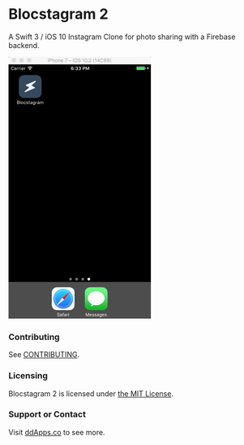 # Blocstagram 2
A Swift 3 / iOS 10 Instagram Clone for photo sharing with a Firebase backend.

![](art/screenshot/blocstagram04.gif?raw=true)

### Contributing
See [CONTRIBUTING](CONTRIBUTING.md).

### Licensing
Blocstagram 2 is licensed under [the MIT License](LICENSE).

### Support or Contact
Visit [ddApps.co](http://ddapps.co) to see more.
